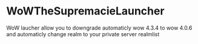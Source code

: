 WoWTheSupremacieLauncher
========================

WoW laucher allow you to downgrade automaticly wow 4.3.4 to wow 4.0.6 and automaticly change realm to your private server realmlist